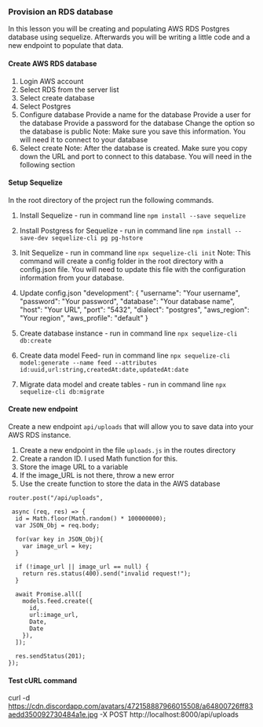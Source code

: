 
### Provision an RDS database
In this lesson you will be creating and populating AWS RDS Postgres database using sequelize. Afterwards you will be writing a little code and a new endpoint to populate that data.

#### Create AWS RDS database
1. Login AWS account
2. Select RDS from the server list
3. Select create database
4. Select Postgres
5. Configure database
   Provide a name for the database
   Provide a user for the database
   Provide a password for the database
   Change the option so the database is public
   Note: Make sure you save this information. You will need it to connect to your database
6. Select create
   Note: After the database is created. Make sure you copy down the URL and port to connect to this database. You will need in the following section

#### Setup Sequelize
In the root directory of the project run the following commands.

1. Install Sequelize - run in command line `npm install --save sequelize`
2. Install Postgress for Sequelize - run in command line `npm install --save-dev sequelize-cli pg pg-hstore`
3. Init Sequelize - run in command line `npx sequelize-cli init`
   Note: This command will create a config folder in the root directory with a config.json file. You will need to update this file with the configuration information from your database.

4. Update config.json
   "development": {
   "username": "Your username",
   "password": "Your password",
   "database": "Your database name",
   "host": "Your URL",
   "port": "5432",
   "dialect": "postgres",
   "aws_region": "Your region",
   "aws_profile": "default"
   }

5. Create database instance - run in command line `npx sequelize-cli db:create`
6. Create data model Feed- run in command line `npx sequelize-cli model:generate --name feed --attributes id:uuid,url:string,createdAt:date,updatedAt:date`
7. Migrate data model and create tables - run in command line `npx sequelize-cli db:migrate`

#### Create new endpoint
Create a new endpoint `api/uploads` that will allow you to save data into your AWS RDS instance.
1. Create a new endpoint in the file `uploads.js` in the routes directory
2. Create a randon ID. I used Math function for this.
3. Store the image URL to a variable
4. If the image_URL is not there, throw a new error
5. Use the create function to store the data in the AWS database

```
router.post("/api/uploads",

 async (req, res) => {
  id = Math.floor(Math.random() * 100000000);
  var JSON_Obj = req.body;

  for(var key in JSON_Obj){
    var image_url = key;
  }

  if (!image_url || image_url == null) {
    return res.status(400).send("invalid request!");
  }
  
  await Promise.all([
    models.feed.create({
      id,
      url:image_url,
      Date,
      Date
    }),
  ]);

  res.sendStatus(201);
});

```

#### Test cURL command
curl -d https://cdn.discordapp.com/avatars/472158887966015508/a64800726ff83aedd350092730484a1e.jpg -X POST http://localhost:8000/api/uploads
